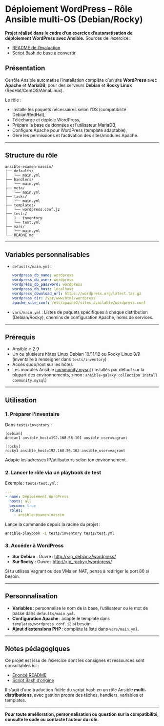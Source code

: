 # Déploiement WordPress – Rôle Ansible multi-OS (Debian/Rocky)

**Projet réalisé dans le cadre d’un exercice d’automatisation de déploiement WordPress avec Ansible.**
Sources de l’exercice :

* [README de l’évaluation](https://gitlab.com/ftutorials-evaluations/ansible/-/blob/main/evaluation-1/README.md)
* [Script Bash de base à convertir](https://gitlab.com/ftutorials-evaluations/ansible/-/blob/main/evaluation-1/Install_wordpress.sh)

## Présentation

Ce rôle Ansible automatise l’installation complète d’un site **WordPress** avec **Apache** et **MariaDB**,
pour des serveurs **Debian** et **Rocky Linux** (RedHat/CentOS/AlmaLinux).

Le rôle :

* Installe les paquets nécessaires selon l’OS (compatibilité Debian/RedHat),
* Télécharge et déploie WordPress,
* Prépare la base de données et l’utilisateur MariaDB,
* Configure Apache pour WordPress (template adaptable),
* Gère les permissions et l’activation des sites/modules Apache.

---

## Structure du rôle

```
ansible-examen-nassim/
├── defaults/
│   └── main.yml
├── handlers/
│   └── main.yml
├── meta/
│   └── main.yml
├── tasks/
│   └── main.yml
├── templates/
│   └── wordpress.conf.j2
├── tests/
│   ├── inventory
│   └── test.yml
├── vars/
│   └── main.yml
└── README.md
```

---

## Variables personnalisables

* `defaults/main.yml` :

  ```yaml
  wordpress_db_name: wordpress
  wordpress_db_user: wordpress
  wordpress_db_password: wordpress
  wordpress_db_host: localhost
  wordpress_download_url: https://wordpress.org/latest.tar.gz
  wordpress_dir: /var/www/html/wordpress
  apache_site_conf: /etc/apache2/sites-available/wordpress.conf
  ```
* `vars/main.yml` :
  Listes de paquets spécifiques à chaque distribution (Debian/Rocky),
  chemins de configuration Apache, noms de services.

---

## Prérequis

* Ansible ≥ 2.9
* Un ou plusieurs hôtes Linux Debian 10/11/12 ou Rocky Linux 8/9 (inventaire à renseigner dans `tests/inventory`)
* Accès sudo/root sur les hôtes
* Les modules Ansible [community.mysql](https://docs.ansible.com/ansible/latest/collections/community/mysql/) (installés par défaut sur la plupart des environnements, sinon : `ansible-galaxy collection install community.mysql`)

---

## Utilisation

### 1. Préparer l’inventaire

Dans `tests/inventory` :

```
[debian]
debian1 ansible_host=192.168.56.101 ansible_user=vagrant

[rocky]
rocky1 ansible_host=192.168.56.102 ansible_user=vagrant
```

Adapte les adresses IP/utilisateurs selon ton environnement.

### 2. Lancer le rôle via un playbook de test

Exemple : `tests/test.yml` :

```yaml
---
- name: Déploiement WordPress
  hosts: all
  become: true
  roles:
    - ansible-examen-nassim
```

Lance la commande depuis la racine du projet :

```bash
ansible-playbook -i tests/inventory tests/test.yml
```

### 3. Accéder à WordPress

* **Sur Debian** :
  Ouvre : [http://\<ip\_debian>/wordpress/](http://<ip_debian>/wordpress/)
* **Sur Rocky** :
  Ouvre : [http://\<ip\_rocky>/wordpress/](http://<ip_rocky>/wordpress/)

Si tu utilises Vagrant ou des VMs en NAT, pense à rediriger le port 80 si besoin.

---

## Personnalisation

* **Variables** : personnalise le nom de la base, l’utilisateur ou le mot de passe dans `defaults/main.yml`.
* **Configuration Apache** : adapte le template dans `templates/wordpress.conf.j2` si besoin.
* **Ajout d’extensions PHP** : complète la liste dans `vars/main.yml`.

---

## Notes pédagogiques

Ce projet est issu de l’exercice dont les consignes et ressources sont consultables ici :

* [Énoncé README](https://gitlab.com/ftutorials-evaluations/ansible/-/blob/main/evaluation-1/README.md)
* [Script Bash d’origine](https://gitlab.com/ftutorials-evaluations/ansible/-/blob/main/evaluation-1/Install_wordpress.sh)

Il s’agit d’une traduction fidèle du script bash en un rôle Ansible **multi-distributions**, avec gestion propre des tâches, handlers, variables et templates.

---

**Pour toute amélioration, personnalisation ou question sur la compatibilité, consulte le code ou contacte l’auteur du rôle.**
